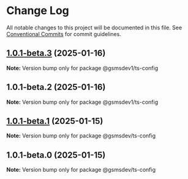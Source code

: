 # Change Log

All notable changes to this project will be documented in this file.
See [Conventional Commits](https://conventionalcommits.org) for commit guidelines.

## [1.0.1-beta.3](https://github.com/d-petrenko-gs/gsms-packages/compare/@gsmsdev1/ts-config@1.0.1-beta.2...@gsmsdev1/ts-config@1.0.1-beta.3) (2025-01-16)

**Note:** Version bump only for package @gsmsdev1/ts-config





## 1.0.1-beta.2 (2025-01-16)

**Note:** Version bump only for package @gsmsdev1/ts-config





## [1.0.1-beta.1](https://github.com/d-petrenko-gs/gsms-packages/compare/@gsmsdev/ts-config@1.0.1-beta.0...@gsmsdev/ts-config@1.0.1-beta.1) (2025-01-15)

**Note:** Version bump only for package @gsmsdev/ts-config





## 1.0.1-beta.0 (2025-01-15)

**Note:** Version bump only for package @gsmsdev/ts-config
